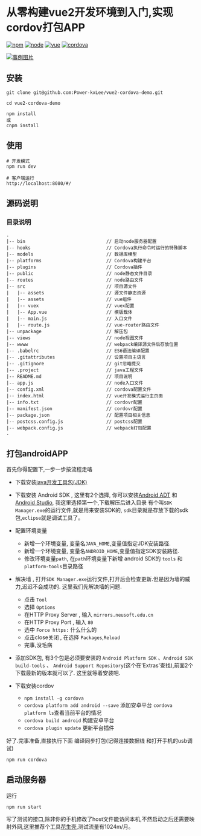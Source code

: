 # 从零构建vue2开发环境到入门,实现cordov打包APP

[![npm](https://img.shields.io/badge/npm-3.10.9-blue.svg)]() [![node](https://img.shields.io/badge/node-6.9.2-lightgrey.svg)]() [![vue](https://img.shields.io/badge/vue-2.0-brightgreen.svg)]() [![cordova](https://img.shields.io/badge/cordova-6.5.0-brightgreen.svg)]() 


[![事例图片](https://lh3.googleusercontent.com/sdlQg5XnfbBLNTM8WL_lcLPotJ8sPNnFVeA0e1nBESo5pp0EwFz17jkoks9Bkx8XSxVuvl5OM46ullgQey5wv7Y5X2qBLET3M_uG6n6BpiaCxNeAlkDksVmkk0DN6E7rqmCYALahCkYR_z8eyj2w0r0KXvBy9m7pn98lsOmvq6D5xghLzq0FVnjAiG0oinqzad5UkOQXEOssK3KjyvXnpX3jPXIgnUlcHTK0SYfwYeU0oELfc4Jzb3Usm03USXki_7nPwWbDDfgYMUzIzvX1gG6VTPpiRsIhEUsP8Yv8wClt5SN3zC_Zq180uii7BO3t01gKAKg81Wb9ksJF-SZwoyQsFBEeis2OLCLAbIi5Ai6evDFh4z3zECLSDgdkKW1UqHCEKtUu6Y7vaUFW5WlpVvyzL6GIOelBZMoTBVcFC3PxAeZSnHZ5k26Gh2EtqVyqpSEFK4-LkrKuMnTGUsU00BUOVLxKOR5tzHy98XTtFyT_vpTW_Fz0X4_6YXlAOUI5Ro9L6h7d_wYga40IGD0gj4vMpsHKQFY69ZFoW1d7bDw-E4Nbmbn3rrbEbUlnqD9eLBl9NJS7h4m7LnN6eBQv10qRD52q-azNcx-WbrZ0XmX_B28woRoTpgr9tpZ6769L5tNDQlq9mAuVpouj3bsls8mBeWimn4dW8omeTzKt=w396-h702-no)]()

## 安装
```
git clone git@github.com:Power-kxLee/vue2-cordova-demo.git

cd vue2-cordova-demo

npm install
或
cnpm install
```


## 使用

```
# 开发模式
npm run dev

# 客户端运行
http://localhost:8080/#/
```

## 源码说明
### 目录说明
```
.
|-- bin                              // 启动node服务器配置
|-- hooks                            // Cordova执行命令时运行的特殊脚本
|-- models                           // 数据库模型
|-- platforms                        // Cordova构建平台
|-- plugins                          // Cordova插件
|-- public                           // node静态文件目录
|-- routes                           // node路由文件	
|-- src                              // 项目源文件	
|   |-- assets                       // 源文件静态资源
|   |-- assets                       // vue组件
|   |-- vuex                         // vuex配置
|   |-- App.vue                      // 模版载体
|   |-- main.js                      // 入口文件
|   |-- route.js                     // vue-router路由文件
|-- unpackage                        // 解压包	
|-- views                            // node视图文件	
|-- wwww                             // webpack编译源文件后存放位置	
|-- .babelrc                         // ES6语法编译配置
|-- .gitattributes                   // 设置项目主语言
|-- .gitignore                       // git忽略提交
|-- .project                         // java工程文件
|-- README.md                        // 项目说明
|-- app.js                           // node入口文件
|-- config.xml                       // cordova配置文件
|-- index.html                       // vue开发模式运行主页面
|-- info.txt                         // cordovr配置
|-- manifest.json                    // cordovr配置
|-- package.json                     // 配置项目相关信息
|-- postcss.config.js                // postcss配置
|-- webpack.config.js                // webpack打包配置
.

```

## 打包androidAPP

首先你得配置下,一步一步按流程走咯


- 下载安装[java开发工具包(JDK)](http://www.oracle.com/technetwork/java/javase/downloads/index.html)

- 下载安装 Android SDK , 这里有2个选择, 你可以安装[Android ADT](http://adt.android-studio.org/) 和 [Android Studio](https://developer.android.com/studio/index.html), 我这里选择第一个,下载解压后进入目录 有个叫`SDK Manager.exe`的运行文件,就是用来安装SDK的, `sdk`目录就是存放下载的sdk包,`eclipse`就是调试工具了。

- 配置环境变量
	- 新增一个环境变量, 变量名`JAVA_HOME`,变量值指定JDK安装路径.
	- 新增一个环境变量, 变量名`ANDROID_HOME`,变量值指定SDK安装路径.
	- 修改环境变量`path`, 在`path`环境变量下新增 android SDK的 `tools` 和 `platform-tools`目录路径

- 解决墙 , 打开`SDK Manager.exe`运行文件,打开后会检查更新.但是因为墙的威力,迟迟不会成功的. 这里我们先解决墙的问题.
	- 点击 `Tool`
	- 选择 `Options`
	- 在HTTP Proxy Server , 输入 `mirrors.neusoft.edu.cn`
	- 在HTTP Proxy Port , 输入 `80`
	- 选中 `Force https:` 什么什么的
	- 点击close关闭 , 在选择 `Packages`,`Reload`
	- 完事,没毛病

- 添加SDK包, 有3个包是必须要安装的 `Android Platform SDK` 、`Android SDK build-tools` 、 `Android Support Repository`(这个在'Extras'查找),前面2个下载最新的版本就可以了. 这里就等着安装吧.

- 下载安装cordov
	- `npm install -g cordova`
	- `cordova platform add android --save` 添加安卓平台 `cordova platform ls`查看当前平台的情况
	- `cordova build android` 构建安卓平台
	- `cordova plugin update` 更新平台插件

好了.完事准备,直接执行下面 编译同步打包(记得连接数据线 和打开手机的usb调试)

```
npm run cordova 
```

## 启动服务器

运行 
```
npm run start
```

写了测试的接口,除非你的手机修改了host文件能访问本机,不然启动之后还需要映射外网,这里推荐个工具[花生壳](http://hsk.oray.com/download/),测试流量有1024m/月。